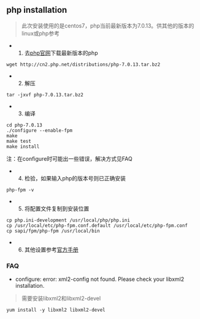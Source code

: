 ## php installation

> 此次安装使用的是centos7，php当前最新版本为7.0.13。供其他的版本的linux或php参考

- 1. 去[php官网](https://secure.php.net/downloads.php)下载最新版本的php
```
wget http://cn2.php.net/distributions/php-7.0.13.tar.bz2
```

- 2. 解压
```
tar -jxvf php-7.0.13.tar.bz2
```

- 3. 编译
```
cd php-7.0.13
./configure --enable-fpm
make
make test
make install
```
注：在configure时可能出一些错误，解决方式见FAQ

- 4. 检验，如果输入php的版本号则已正确安装
```
php-fpm -v
```

- 5. 将配置文件复制到安装位置
```
cp php.ini-development /usr/local/php/php.ini
cp /usr/local/etc/php-fpm.conf.default /usr/local/etc/php-fpm.conf
cp sapi/fpm/php-fpm /usr/local/bin
```

- 6. 其他设置参考[官方手册](https://secure.php.net/manual/zh/install.unix.nginx.php)


### FAQ
- configure: error: xml2-config not found. Please check your libxml2 installation.
> 需要安装libxml2和libxml2-devel
```
yum install -y libxml2 libxml2-devel
```